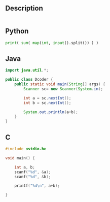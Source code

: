 ## Description
```
```
## Python
```python
print( sum( map(int, input().split()) ) )
```
## Java
```java
import java.util.*;

public class Dcoder {
	public static void main(String[] args) {		
		Scanner sc= new Scanner(System.in);

		int a = sc.nextInt();
		int b = sc.nextInt();

		System.out.println(a+b);
	}
}
```
## C
```c
#include <stdio.h>

void main() {

	int a, b;
	scanf("%d", &a);
	scanf("%d", &b);

	printf("%d\n", a+b);

}

```
